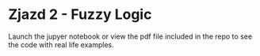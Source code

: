 # Zjazd 2 - Fuzzy Logic

Launch the jupyer notebook or view the pdf file included in the repo to see the code with real life examples.
